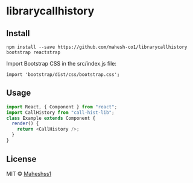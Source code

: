 # librarycallhistory

## Install

```INSTALLATION
npm install --save https://github.com/mahesh-co1/librarycallhistory bootstrap reactstrap
```

Import Bootstrap CSS in the src/index.js file:

```
import 'bootstrap/dist/css/bootstrap.css';
```

## Usage

```js
import React, { Component } from "react";
import CallHistory from "call-hist-lib";
class Example extends Component {
  render() {
    return <CallHistory />;
  }
}
```

## License

MIT © [Maheshss1](https://github.com/Maheshss1)
